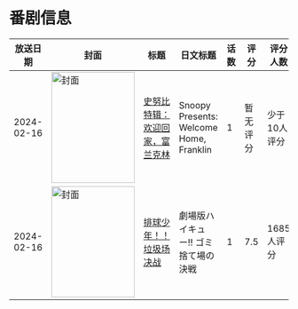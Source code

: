 # 番剧信息

|放送日期|封面|标题|日文标题|话数|评分|评分人数|
|---|---|---|---|---|---|---|
|2024-02-16|<img src="https://lain.bgm.tv/pic/cover/c/28/38/478944_cO0O8.jpg" alt="封面" style="width:150px;height:200px;object-fit:cover;">|[史努比特辑：欢迎回家，富兰克林](https://bangumi.tv/subject/478944)|Snoopy Presents: Welcome Home, Franklin|1|暂无评分|少于10人评分|
|2024-02-16|<img src="https://lain.bgm.tv/pic/cover/c/e9/65/394621_Tl4ZX.jpg" alt="封面" style="width:150px;height:200px;object-fit:cover;">|[排球少年！！垃圾场决战](https://bangumi.tv/subject/394621)|劇場版ハイキュー!! ゴミ捨て場の決戦|1|7.5|1685人评分|
